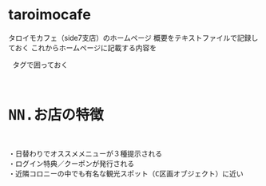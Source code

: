 # taroimocafe
タロイモカフェ（side7支店）のホームページ
概要をテキストファイルで記録しておく
これからホームページに記載する内容を <pre> タグで囲っておく



# NN.お店の特徴

・日替わりでオススメメニューが３種提示される
・ログイン特典／クーポンが発行される
・近隣コロニーの中でも有名な観光スポット（C区画オブジェクト）に近い


